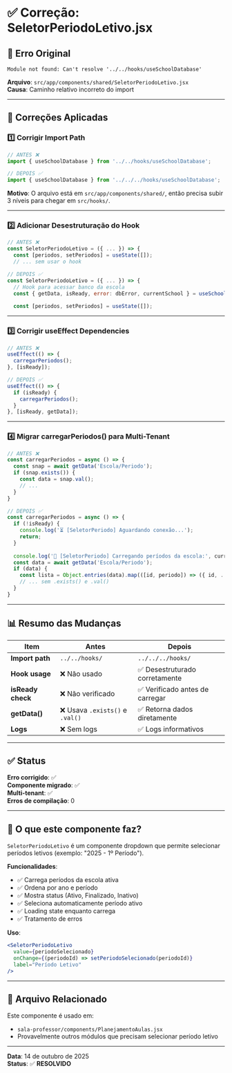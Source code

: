# ✅ Correção: SeletorPeriodoLetivo.jsx

## 🐛 Erro Original

```
Module not found: Can't resolve '../../hooks/useSchoolDatabase'
```

**Arquivo**: `src/app/components/shared/SeletorPeriodoLetivo.jsx`  
**Causa**: Caminho relativo incorreto do import

---

## 🔧 Correções Aplicadas

### 1️⃣ **Corrigir Import Path**

```javascript
// ANTES ❌
import { useSchoolDatabase } from '../../hooks/useSchoolDatabase';

// DEPOIS ✅
import { useSchoolDatabase } from '../../../hooks/useSchoolDatabase';
```

**Motivo**: O arquivo está em `src/app/components/shared/`, então precisa subir 3 níveis para chegar em `src/hooks/`.

---

### 2️⃣ **Adicionar Desestruturação do Hook**

```javascript
// ANTES ❌
const SeletorPeriodoLetivo = ({ ... }) => {
  const [periodos, setPeriodos] = useState([]);
  // ... sem usar o hook

// DEPOIS ✅
const SeletorPeriodoLetivo = ({ ... }) => {
  // Hook para acessar banco da escola
  const { getData, isReady, error: dbError, currentSchool } = useSchoolDatabase();
  
  const [periodos, setPeriodos] = useState([]);
```

---

### 3️⃣ **Corrigir useEffect Dependencies**

```javascript
// ANTES ❌
useEffect(() => {
  carregarPeriodos();
}, [isReady]);

// DEPOIS ✅
useEffect(() => {
  if (isReady) {
    carregarPeriodos();
  }
}, [isReady, getData]);
```

---

### 4️⃣ **Migrar carregarPeriodos() para Multi-Tenant**

```javascript
// ANTES ❌
const carregarPeriodos = async () => {
  const snap = await getData('Escola/Periodo');
  if (snap.exists()) {
    const data = snap.val();
    // ...
  }
}

// DEPOIS ✅
const carregarPeriodos = async () => {
  if (!isReady) {
    console.log('⏳ [SeletorPeriodo] Aguardando conexão...');
    return;
  }
  
  console.log('📅 [SeletorPeriodo] Carregando períodos da escola:', currentSchool?.nome);
  const data = await getData('Escola/Periodo');
  if (data) {
    const lista = Object.entries(data).map(([id, periodo]) => ({ id, ...periodo }));
    // ... sem .exists() e .val()
  }
}
```

---

## 📊 Resumo das Mudanças

| Item | Antes | Depois |
|------|-------|--------|
| **Import path** | `../../hooks/` | `../../../hooks/` |
| **Hook usage** | ❌ Não usado | ✅ Desestruturado corretamente |
| **isReady check** | ❌ Não verificado | ✅ Verificado antes de carregar |
| **getData()** | ❌ Usava `.exists()` e `.val()` | ✅ Retorna dados diretamente |
| **Logs** | ❌ Sem logs | ✅ Logs informativos |

---

## ✅ Status

**Erro corrigido**: ✅  
**Componente migrado**: ✅  
**Multi-tenant**: ✅  
**Erros de compilação**: 0

---

## 🎯 O que este componente faz?

`SeletorPeriodoLetivo` é um componente dropdown que permite selecionar períodos letivos (exemplo: "2025 - 1º Período").

**Funcionalidades**:
- ✅ Carrega períodos da escola ativa
- ✅ Ordena por ano e período
- ✅ Mostra status (Ativo, Finalizado, Inativo)
- ✅ Seleciona automaticamente período ativo
- ✅ Loading state enquanto carrega
- ✅ Tratamento de erros

**Uso**:
```jsx
<SeletorPeriodoLetivo
  value={periodoSelecionado}
  onChange={(periodoId) => setPeriodoSelecionado(periodoId)}
  label="Período Letivo"
/>
```

---

## 📝 Arquivo Relacionado

Este componente é usado em:
- `sala-professor/components/PlanejamentoAulas.jsx`
- Provavelmente outros módulos que precisam selecionar período letivo

---

**Data**: 14 de outubro de 2025  
**Status**: ✅ **RESOLVIDO**

